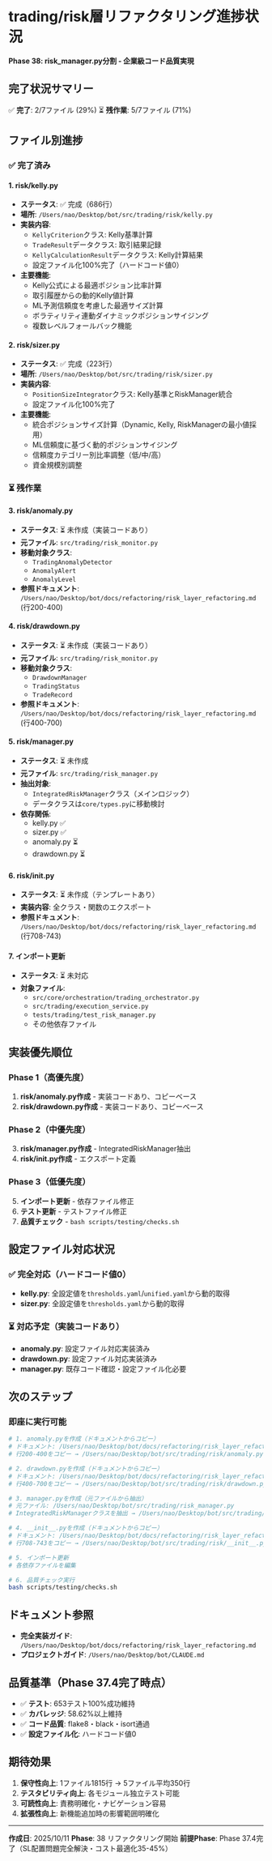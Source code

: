 # trading/risk層リファクタリング進捗状況

**Phase 38: risk_manager.py分割 - 企業級コード品質実現**

## 完了状況サマリー

✅ **完了**: 2/7ファイル (29%)
⏳ **残作業**: 5/7ファイル (71%)

## ファイル別進捗

### ✅ 完了済み

#### 1. risk/kelly.py
- **ステータス**: ✅ 完成（686行）
- **場所**: `/Users/nao/Desktop/bot/src/trading/risk/kelly.py`
- **実装内容**:
  - `KellyCriterion`クラス: Kelly基準計算
  - `TradeResult`データクラス: 取引結果記録
  - `KellyCalculationResult`データクラス: Kelly計算結果
  - 設定ファイル化100%完了（ハードコード値0）
- **主要機能**:
  - Kelly公式による最適ポジション比率計算
  - 取引履歴からの動的Kelly値計算
  - ML予測信頼度を考慮した最適サイズ計算
  - ボラティリティ連動ダイナミックポジションサイジング
  - 複数レベルフォールバック機能

#### 2. risk/sizer.py
- **ステータス**: ✅ 完成（223行）
- **場所**: `/Users/nao/Desktop/bot/src/trading/risk/sizer.py`
- **実装内容**:
  - `PositionSizeIntegrator`クラス: Kelly基準とRiskManager統合
  - 設定ファイル化100%完了
- **主要機能**:
  - 統合ポジションサイズ計算（Dynamic, Kelly, RiskManagerの最小値採用）
  - ML信頼度に基づく動的ポジションサイジング
  - 信頼度カテゴリー別比率調整（低/中/高）
  - 資金規模別調整

### ⏳ 残作業

#### 3. risk/anomaly.py
- **ステータス**: ⏳ 未作成（実装コードあり）
- **元ファイル**: `src/trading/risk_monitor.py`
- **移動対象クラス**:
  - `TradingAnomalyDetector`
  - `AnomalyAlert`
  - `AnomalyLevel`
- **参照ドキュメント**: `/Users/nao/Desktop/bot/docs/refactoring/risk_layer_refactoring.md` (行200-400)

#### 4. risk/drawdown.py
- **ステータス**: ⏳ 未作成（実装コードあり）
- **元ファイル**: `src/trading/risk_monitor.py`
- **移動対象クラス**:
  - `DrawdownManager`
  - `TradingStatus`
  - `TradeRecord`
- **参照ドキュメント**: `/Users/nao/Desktop/bot/docs/refactoring/risk_layer_refactoring.md` (行400-700)

#### 5. risk/manager.py
- **ステータス**: ⏳ 未作成
- **元ファイル**: `src/trading/risk_manager.py`
- **抽出対象**:
  - `IntegratedRiskManager`クラス（メインロジック）
  - データクラスは`core/types.py`に移動検討
- **依存関係**:
  - kelly.py ✅
  - sizer.py ✅
  - anomaly.py ⏳
  - drawdown.py ⏳

#### 6. risk/__init__.py
- **ステータス**: ⏳ 未作成（テンプレートあり）
- **実装内容**: 全クラス・関数のエクスポート
- **参照ドキュメント**: `/Users/nao/Desktop/bot/docs/refactoring/risk_layer_refactoring.md` (行708-743)

#### 7. インポート更新
- **ステータス**: ⏳ 未対応
- **対象ファイル**:
  - `src/core/orchestration/trading_orchestrator.py`
  - `src/trading/execution_service.py`
  - `tests/trading/test_risk_manager.py`
  - その他依存ファイル

## 実装優先順位

### Phase 1（高優先度）
1. **risk/anomaly.py作成** - 実装コードあり、コピーベース
2. **risk/drawdown.py作成** - 実装コードあり、コピーベース

### Phase 2（中優先度）
3. **risk/manager.py作成** - IntegratedRiskManager抽出
4. **risk/__init__.py作成** - エクスポート定義

### Phase 3（低優先度）
5. **インポート更新** - 依存ファイル修正
6. **テスト更新** - テストファイル修正
7. **品質チェック** - `bash scripts/testing/checks.sh`

## 設定ファイル対応状況

### ✅ 完全対応（ハードコード値0）
- **kelly.py**: 全設定値を`thresholds.yaml`/`unified.yaml`から動的取得
- **sizer.py**: 全設定値を`thresholds.yaml`から動的取得

### ⏳ 対応予定（実装コードあり）
- **anomaly.py**: 設定ファイル対応実装済み
- **drawdown.py**: 設定ファイル対応実装済み
- **manager.py**: 既存コード確認・設定ファイル化必要

## 次のステップ

### 即座に実行可能
```bash
# 1. anomaly.pyを作成（ドキュメントからコピー）
# ドキュメント: /Users/nao/Desktop/bot/docs/refactoring/risk_layer_refactoring.md
# 行200-400をコピー → /Users/nao/Desktop/bot/src/trading/risk/anomaly.py

# 2. drawdown.pyを作成（ドキュメントからコピー）
# ドキュメント: /Users/nao/Desktop/bot/docs/refactoring/risk_layer_refactoring.md
# 行400-700をコピー → /Users/nao/Desktop/bot/src/trading/risk/drawdown.py

# 3. manager.pyを作成（元ファイルから抽出）
# 元ファイル: /Users/nao/Desktop/bot/src/trading/risk_manager.py
# IntegratedRiskManagerクラスを抽出 → /Users/nao/Desktop/bot/src/trading/risk/manager.py

# 4. __init__.pyを作成（ドキュメントからコピー）
# ドキュメント: /Users/nao/Desktop/bot/docs/refactoring/risk_layer_refactoring.md
# 行708-743をコピー → /Users/nao/Desktop/bot/src/trading/risk/__init__.py

# 5. インポート更新
# 各依存ファイルを編集

# 6. 品質チェック実行
bash scripts/testing/checks.sh
```

## ドキュメント参照

- **完全実装ガイド**: `/Users/nao/Desktop/bot/docs/refactoring/risk_layer_refactoring.md`
- **プロジェクトガイド**: `/Users/nao/Desktop/bot/CLAUDE.md`

## 品質基準（Phase 37.4完了時点）

- ✅ **テスト**: 653テスト100%成功維持
- ✅ **カバレッジ**: 58.62%以上維持
- ✅ **コード品質**: flake8・black・isort通過
- ✅ **設定ファイル化**: ハードコード値0

## 期待効果

1. **保守性向上**: 1ファイル1815行 → 5ファイル平均350行
2. **テスタビリティ向上**: 各モジュール独立テスト可能
3. **可読性向上**: 責務明確化・ナビゲーション容易
4. **拡張性向上**: 新機能追加時の影響範囲明確化

---

**作成日**: 2025/10/11
**Phase**: 38 リファクタリング開始
**前提Phase**: Phase 37.4完了（SL配置問題完全解決・コスト最適化35-45%）
